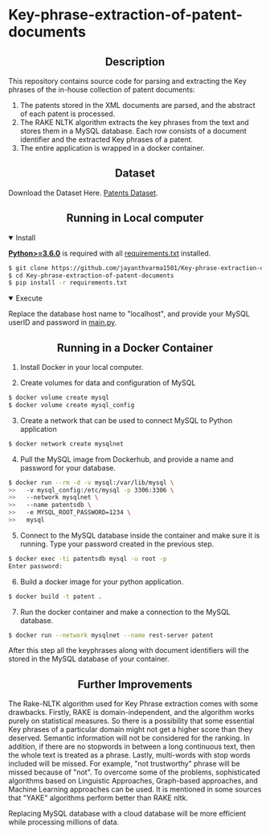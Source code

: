 # Key-phrase-extraction-of-patent-documents


## <div align="center">Description</div>

This repository contains source code for parsing and extracting the Key phrases of the in-house collection of patent documents:

1. The patents stored in the XML documents are parsed, and the abstract of each patent is processed.
2. The RAKE NLTK algorithm extracts the key phrases from the text and stores them in a MySQL database. Each row consists of a document identifier and the extracted Key phrases of a patent.
3. The entire application is wrapped in a docker container. 


## <div align="center">Dataset</div>
 
Download the Dataset Here. [Patents Dataset](https://databricksexternal.blob.core.windows.net/hiring/patents.zip?sp=r&st=2021-10-07T23:09:03Z&se=2021-10-31T08:09:03Z&spr=https&sv=2020-08-04&sr=b&sig=uR36HP3kCEDY9aPc0mvZFzLnblodA9adxQRTYTc6O6M%3D). 


## <div align="center">Running in Local computer</div>


<details open>
<summary>Install</summary>

[**Python>=3.6.0**](https://www.python.org/) is required with all
[requirements.txt](https://github.com/jayanthvarma1501/Key-phrase-extraction-of-patent-documents/blob/main/requirements.txt) installed.
<!-- $ sudo apt update && apt install -y libgl1-mesa-glx libsm6 libxext6 libxrender-dev -->

```bash
$ git clone https://github.com/jayanthvarma1501/Key-phrase-extraction-of-patent-documents.git
$ cd Key-phrase-extraction-of-patent-documents
$ pip install -r requirements.txt
```

</details>

<details open>
<summary>Execute</summary>

Replace the database host name to "localhost", and provide your MySQL userID and password in [main.py](https://github.com/jayanthvarma1501/Key-phrase-extraction-of-patent-documents/blob/main/main.py).

</details>

## <div align="center">Running in a Docker Container</div>

1. Install Docker in your local computer.

2. Create volumes for data and configuration of MySQL

```bash
$ docker volume create mysql
$ docker volume create mysql_config
```

3. Create a network that can be used to connect MySQL to Python application

```bash
$ docker network create mysqlnet
```

4. Pull the MySQL image from Dockerhub, and provide a name and password for your database.

```bash
$ docker run --rm -d -v mysql:/var/lib/mysql \
>>   -v mysql_config:/etc/mysql -p 3306:3306 \
>>   --network mysqlnet \
>>   --name patentsdb \
>>   -e MYSQL_ROOT_PASSWORD=1234 \
>>   mysql
```

5. Connect to the MySQL database inside the container and make sure it is running. Type your password created in the previous step.
 
```bash
$ docker exec -ti patentsdb mysql -u root -p
Enter password:
```

6. Build a docker image for your python application.

```bash
$ docker build -t patent .
```

7. Run the docker container and make a connection to the MySQL database.

```bash
$ docker run --network mysqlnet --name rest-server patent
```

After this step all the keyphrases along with document identifiers will the stored in the MySQL database of your container.
</details>

## <div align="center">Further Improvements</div>

The Rake-NLTK algorithm used for Key Phrase extraction comes with some drawbacks. Firstly, RAKE is domain-independent, and the algorithm works purely on statistical measures. So there is a possibility that some essential Key phrases of a particular domain might not get a higher score than they deserved. Semantic information will not be considered for the ranking. In addition, if there are no stopwords in between a long continuous text, then the whole text is treated as a phrase. Lastly, multi-words with stop words included will be missed. For example, "not trustworthy" phrase will be missed because of "not". To overcome some of the problems, sophisticated algorithms based on Linguistic Approaches, Graph-based approaches, and Machine Learning approaches can be used. It is mentioned in some sources that "YAKE" algorithms perform better than RAKE nltk. 

Replacing MySQL database with a cloud database will be more efficient while processing millions of data. 






